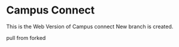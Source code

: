 # Campus Connect

This is the Web Version of Campus connect 
New branch is created.

pull from forked 